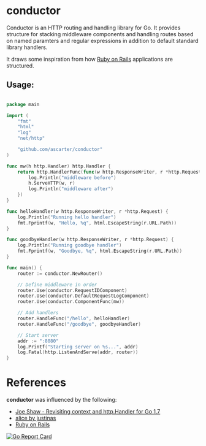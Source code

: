 # conductor

Conductor is an HTTP routing and handling library for Go. It provides structure for
stacking middleware components and handling routes based on named paramters and regular
expressions in addition to default standard library handlers.

It draws some inspiration from how [Ruby on Rails](http://rubyonrails.org) applications are structured.

## Usage:

```go

package main

import (
	"fmt"
	"html"
	"log"
	"net/http"

	"github.com/ascarter/conductor"
)

func mw(h http.Handler) http.Handler {
	return http.HandlerFunc(func(w http.ResponseWriter, r *http.Request) {
		log.Println("middleware before")
		h.ServeHTTP(w, r)
		log.Println("middleware after")
	})
}

func helloHandler(w http.ResponseWriter, r *http.Request) {
	log.Println("Running hello handler")
	fmt.Fprintf(w, "Hello, %q", html.EscapeString(r.URL.Path))
}

func goodbyeHandler(w http.ResponseWriter, r *http.Request) {
	log.Println("Running goodbye handler")
	fmt.Fprintf(w, "Goodbye, %q", html.EscapeString(r.URL.Path))
}

func main() {
	router := conductor.NewRouter()

	// Define middleware in order
	router.Use(conductor.RequestIDComponent)
	router.Use(conductor.DefaultRequestLogComponent)
	router.Use(conductor.ComponentFunc(mw))

	// Add handlers
	router.HandleFunc("/hello", helloHandler)
	router.HandleFunc("/goodbye", goodbyeHandler)

	// Start server
	addr := ":8080"
	log.Printf("Starting server on %s...", addr)
	log.Fatal(http.ListenAndServe(addr, router))
}

```

# References

**conductor** was influenced by the following:

* [Joe Shaw - Revisiting context and http.Handler for Go 1.7](https://joeshaw.org/revisiting-context-and-http-handler-for-go-17/)
* [alice by justinas](https://github.com/justinas/alice)
* [Ruby on Rails](http://rubyonrails.org)

[![Go Report Card](https://goreportcard.com/badge/github.com/ascarter/conductor)](https://goreportcard.com/report/github.com/ascarter/conductor)
